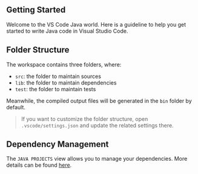 ## Getting Started

Welcome to the VS Code Java world. Here is a guideline to help you get started to write Java code in Visual Studio Code.

## Folder Structure

The workspace contains three folders, where:

- `src`:  the folder to maintain sources
- `lib`:  the folder to maintain dependencies
- `test`: the folder to maintain tests

Meanwhile, the compiled output files will be generated in the `bin` folder by default.

> If you want to customize the folder structure, open `.vscode/settings.json` and update the related settings there.

## Dependency Management

The `JAVA PROJECTS` view allows you to manage your dependencies. More details can be found [here](https://github.com/microsoft/vscode-java-dependency#manage-dependencies).
